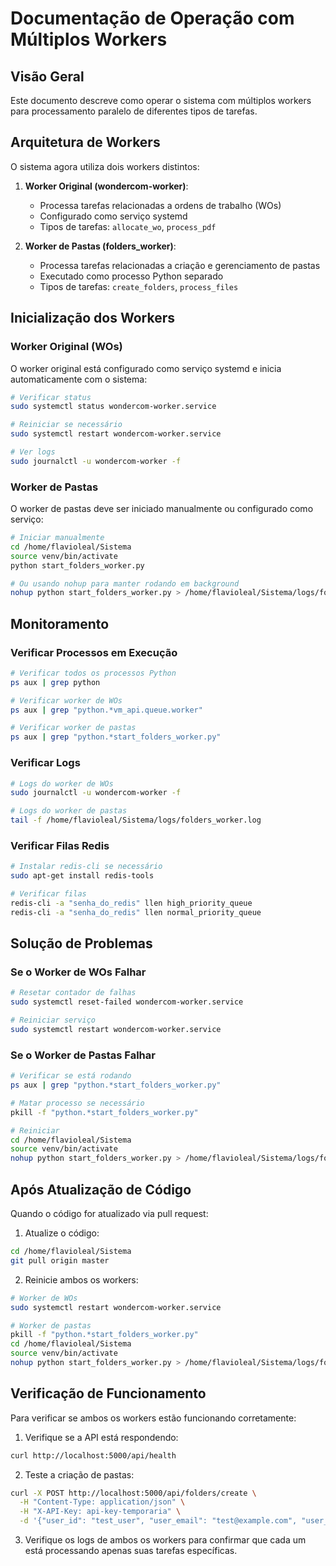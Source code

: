 # Documentação de Operação com Múltiplos Workers

## Visão Geral

Este documento descreve como operar o sistema com múltiplos workers para processamento paralelo de diferentes tipos de tarefas.

## Arquitetura de Workers

O sistema agora utiliza dois workers distintos:

1. **Worker Original (wondercom-worker)**: 
   - Processa tarefas relacionadas a ordens de trabalho (WOs)
   - Configurado como serviço systemd
   - Tipos de tarefas: `allocate_wo`, `process_pdf`

2. **Worker de Pastas (folders_worker)**:
   - Processa tarefas relacionadas a criação e gerenciamento de pastas
   - Executado como processo Python separado
   - Tipos de tarefas: `create_folders`, `process_files`

## Inicialização dos Workers

### Worker Original (WOs)

O worker original está configurado como serviço systemd e inicia automaticamente com o sistema:

```bash
# Verificar status
sudo systemctl status wondercom-worker.service

# Reiniciar se necessário
sudo systemctl restart wondercom-worker.service

# Ver logs
sudo journalctl -u wondercom-worker -f
```

### Worker de Pastas

O worker de pastas deve ser iniciado manualmente ou configurado como serviço:

```bash
# Iniciar manualmente
cd /home/flavioleal/Sistema
source venv/bin/activate
python start_folders_worker.py

# Ou usando nohup para manter rodando em background
nohup python start_folders_worker.py > /home/flavioleal/Sistema/logs/folders_worker.log 2>&1 &
```

## Monitoramento

### Verificar Processos em Execução

```bash
# Verificar todos os processos Python
ps aux | grep python

# Verificar worker de WOs
ps aux | grep "python.*vm_api.queue.worker"

# Verificar worker de pastas
ps aux | grep "python.*start_folders_worker.py"
```

### Verificar Logs

```bash
# Logs do worker de WOs
sudo journalctl -u wondercom-worker -f

# Logs do worker de pastas
tail -f /home/flavioleal/Sistema/logs/folders_worker.log
```

### Verificar Filas Redis

```bash
# Instalar redis-cli se necessário
sudo apt-get install redis-tools

# Verificar filas
redis-cli -a "senha_do_redis" llen high_priority_queue
redis-cli -a "senha_do_redis" llen normal_priority_queue
```

## Solução de Problemas

### Se o Worker de WOs Falhar

```bash
# Resetar contador de falhas
sudo systemctl reset-failed wondercom-worker.service

# Reiniciar serviço
sudo systemctl restart wondercom-worker.service
```

### Se o Worker de Pastas Falhar

```bash
# Verificar se está rodando
ps aux | grep "python.*start_folders_worker.py"

# Matar processo se necessário
pkill -f "python.*start_folders_worker.py"

# Reiniciar
cd /home/flavioleal/Sistema
source venv/bin/activate
nohup python start_folders_worker.py > /home/flavioleal/Sistema/logs/folders_worker.log 2>&1 &
```

## Após Atualização de Código

Quando o código for atualizado via pull request:

1. Atualize o código:
```bash
cd /home/flavioleal/Sistema
git pull origin master
```

2. Reinicie ambos os workers:
```bash
# Worker de WOs
sudo systemctl restart wondercom-worker.service

# Worker de pastas
pkill -f "python.*start_folders_worker.py"
cd /home/flavioleal/Sistema
source venv/bin/activate
nohup python start_folders_worker.py > /home/flavioleal/Sistema/logs/folders_worker.log 2>&1 &
```

## Verificação de Funcionamento

Para verificar se ambos os workers estão funcionando corretamente:

1. Verifique se a API está respondendo:
```bash
curl http://localhost:5000/api/health
```

2. Teste a criação de pastas:
```bash
curl -X POST http://localhost:5000/api/folders/create \
  -H "Content-Type: application/json" \
  -H "X-API-Key: api-key-temporaria" \
  -d '{"user_id": "test_user", "user_email": "test@example.com", "user_name": "Usuário de Teste"}'
```

3. Verifique os logs de ambos os workers para confirmar que cada um está processando apenas suas tarefas específicas.
